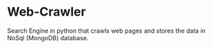 # Web-Crawler
Search Engine in python that crawls web pages and stores the data in NoSql (MongoDB) database.
